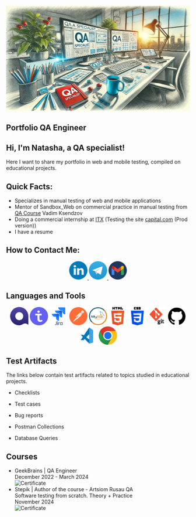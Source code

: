 ![Header](https://github.com/KHADAKOUSKAYANATALLIA/KHADAKOUSKAYANATALLIA/blob/main/Assets/rabochee-mesto-qa-inzhenera.jpg)

## Portfolio QA Engineer

## Hi, I'm Natasha, a QA specialist!

Here I want to share my portfolio in web and mobile testing, compiled on educational projects.

## Quick Facts:
- Specializes in manual testing of web and mobile applications
- Mentor of Sandbox_Web on commercial practice in manual testing from [QA Course](https://www.linkedin.com/company/qa-course-by-vadim-ksendzov/posts/) Vadim Ksendzov
- Doing a commercial internship at [ITX](https://www.linkedin.com/company/itxqa/) 
(Testing the site [capital.com](https://capital.com/en-au) (Prod version))
- I have a resume 
<!-- [Resume] (ссылка) -->

## How to Contact Me:

<div style="text-align: center;">
    <a href="https://www.linkedin.com/in/natallia-khadakouskaya/" target="_blank">
    <img src="Social/LinkedIn.png" alt="LinkedIn" width="50" height="50">
    </a>
    <a href="https://t.me/natasha_hmelik" target="_blank">
    <img src="Social/Telegram.png" alt="Telegram" width="50" height="50">
    </a>
    <a href="mailto:natasha8775735@gmail.com">
    <img src="Social/Gmail.png" alt="Email" width="50" height="50">
    </a>
</div>


## Languages and Tools
<!-- ![Qase](https://img.shields.io/badge/-Qase-4F37BF?style=for-the-badge&logo=Qase&logoColor=#FFFFFF)
![TestIT](https://img.shields.io/badge/-TestIT-3B74BF?style=for-the-badge&logo=TestIT&logoColor=#FFFFFF)
![Jira](https://img.shields.io/badge/-Jira-0055E0?style=for-the-badge&logo=Jira&logoColor=#FFFFFF)
![Postman](https://img.shields.io/badge/-Postman-EB6345?style=for-the-badge&logo=Postman&logoColor=FEFFFF)
![MySQL](https://img.shields.io/badge/-MySQL-407091?style=for-the-badge&logo=MySQL&logoColor=FEFFFF)
![HTML](https://img.shields.io/badge/-HTML-ED5934?style=for-the-badge&logo=HTML5&logoColor=FEFFFF)
![CSS](https://img.shields.io/badge/-CSS-0C76B9?style=for-the-badge&logo=CSS3&logoColor=FEFFFF)
![GIT](https://img.shields.io/badge/-GIT-ED3F39?style=for-the-badge&logo=GIT&logoColor=FEFFFF)
![GitHub](https://img.shields.io/badge/-GitHub-000000?style=for-the-badge&logo=GitHub&logoColor=FEFFFF)
![Visual Studio Code](https://img.shields.io/badge/-VS_Code-0E77B5?style=for-the-badge&logo=VS_Code&logoColor=FEFFFF)
![Windows](https://img.shields.io/badge/-Windows-0E77B5?style=for-the-badge&logo=Windows&logoColor=FEFFFF) -->


<!-- ![Qase](Tools/Qase.io.png)
![TestIT](Tools/TestIT.png)
[Jira](Tools/jira-original-wordmark.svg)
![Postman](Tools/Postman.png)
![MySQL](Tools/mysql-original-wordmark.svg)
![HTML](Tools/html5-original-wordmark.svg)
![CSS](Tools/CSS-Logo.png)
![GIT](Tools/git-original-wordmark.svg)
![GitHub](Tools/GitHub-Logo.png)
![Visual Studio Code](Tools/vs_code_icon.jpeg)
![Chrome](Tools/chrome-original-wordmark.svg) -->

<div style="text-align: center;">
<img src="Tools/Qase.io.png" alt="Qase.io" width="50" height="50">
<img src="Tools/TestIT.png" alt="TestIT" width="50" height="50">
<img src="Tools/Jira.svg" alt="Jira" width="50" height="50">
<img src="Tools/Postman.png" alt="Postman" width="50" height="50">
<img src="Tools/MySQL.jpg" alt="MySql" width="50" height="50">
<img src="Tools/HTML5.png" alt="HTML" width="50" height="50">
<img src="Tools/CSS3.png" alt="CSS3" width="50" height="50">
<img src="Tools/Git.png" alt="Git" width="50" height="50">
<img src="Tools/GitHub.png" alt="GitHub" width="50" height="50">
<img src="Tools/VS_Code.jpeg" alt="VS_Code" width="50" height="50">
<img src="Tools/Google_Chrome.png" alt="Chrome" width="50" height="50">
</div>


<!-- [![Anurag's GitHub stats](https://github-readme-stats.vercel.app/api?username=KHADAKOUSKAYANATALLIA&show_icons=true)](https://github.com/anuraghazra/github-readme-stats) -->

## Test Artifacts
The links below contain test artifacts related to topics studied in educational projects.

- Checklists 
<!-- [Check-lists] (ссылка на сайт) -->
- Test cases
<!-- [Test cases] (ссылка на сайт) -->
- Bug reports
<!-- [Bug reports] (ссылка на сайт) -->
- Postman Collections
<!-- [Postman Collections] (ссылка на сайт) -->
- Database Queries
<!-- [Database Queries] (ссылка на сайт) -->

<!-- Testing Documentation (чек-листы, тест-кейсы, баг-репорты)
Web Application Testing
Mobile Application Testing
Postman Collections for API Testing
Database Queries -->

## Courses
- GeekBrains | QA Engineer <br>
December 2022 - March 2024 <br>
![Certificate](https://drive.google.com/file/d/1J66Oi5q6BL_zYmaM4k5yRtAwo9X4_TxB/view?usp=sharing)
- Stepik | Author of the course - Artsiom Rusau QA <br>
Software testing from scratch. Theory + Practice <br> 
November 2024 <br>
![Certificate](https://drive.google.com/file/d/1py2Lds_mjsmmzNrqfgA9WJQr0ii3jR_q/view?usp=sharing)


